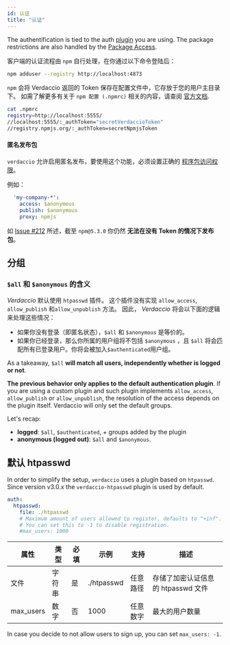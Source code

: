 ```yaml
---
id: 认证
title: "认证"
---
```


The authentification is tied to the auth [plugin](plugins.md) you are using. The package restrictions are also handled by the [Package Access](packages.md).

客户端的认证流程由 `npm` 自行处理，在你通过以下命令登陆后：

```bash
npm adduser --registry http://localhost:4873
```

`npm` 会将 Verdaccio 返回的 Token 保存在配置文件中，它存放于您的用户主目录下。 如需了解更多有关于 `npm 配置 (.npmrc)` 相关的内容，请查阅 [官方文档](https://docs.npmjs.com/files/npmrc).

```bash
cat .npmrc
registry=http://localhost:5555/
//localhost:5555/:_authToken="secretVerdaccioToken"
//registry.npmjs.org/:_authToken=secretNpmjsToken
```

#### 匿名发布包

`verdaccio` 允许启用匿名发布，要使用这个功能，必须设置正确的 [程序包访问权限](packages.md)。

例如：

```yaml
  'my-company-*':
    access: $anonymous
    publish: $anonymous
    proxy: npmjs
```

如 [Issue #212](https://github.com/verdaccio/verdaccio/issues/212#issuecomment-308578500) 所述，截至 `npm@5.3.0` 你仍然 **无法在没有 Token 的情况下发布包**。

## 分组

### `$all` 和 `$anonymous` 的含义

*Verdaccio* 默认使用 `htpasswd` 插件。 这个插件没有实现 `allow_access`, `allow_publish` 和`allow_unpublish` 方法。 因此， *Verdaccio* 将会以下面的逻辑来处理这些情况：

* 如果你没有登录（即匿名状态），`$all` 和 `$anonymous` 是等价的。
* 如果你已经登录，那么你所属的用户组将不包括 `$anonymous` ，且 `$all` 将会匹配所有已登录用户。你将会被加入`$authenticated`用户组。

As a takeaway, `$all` **will match all users, independently whether is logged or not**.

**The previous behavior only applies to the default authentication plugin**. If you are using a custom plugin and such plugin implements `allow_access`, `allow_publish` or `allow_unpublish`, the resolution of the access depends on the plugin itself. Verdaccio will only set the default groups.

Let's recap:

* **logged**: `$all`, `$authenticated`, + groups added by the plugin
* **anonymous (logged out)**: `$all` and `$anonymous`.

## 默认 htpasswd

In order to simplify the setup, `verdaccio` uses a plugin based on `htpasswd`. Since version v3.0.x the `verdaccio-htpasswd` plugin is used by default.

```yaml
auth:
  htpasswd:
    file: ./htpasswd
    # Maximum amount of users allowed to register, defaults to "+inf".
    # You can set this to -1 to disable registration.
    #max_users: 1000
```

| 属性        | 类型  | 必填 | 示例         | 支持   | 描述                     |
| --------- | --- | -- | ---------- | ---- | ---------------------- |
| 文件        | 字符串 | 是  | ./htpasswd | 任意路径 | 存储了加密认证信息的 htpasswd 文件 |
| max_users | 数字  | 否  | 1000       | 任意数字 | 最大的用户数量                |

In case you decide to not allow users to sign up, you can set `max_users: -1`.